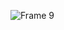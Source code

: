 ![Frame 9](https://github.com/xephosbot/GoodNotesCompose/assets/75476237/3adca9ed-25a1-4e2d-a6cb-b777a5134c7c)
